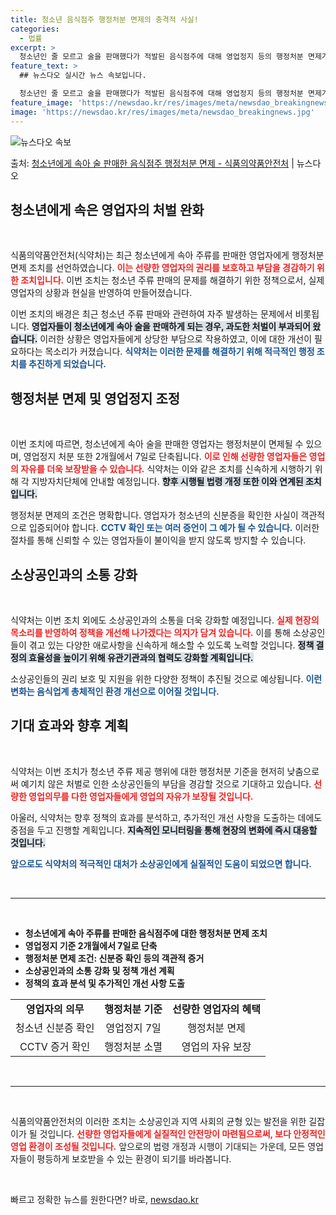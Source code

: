 ```yaml
---
title: 청소년 음식점주 행정처분 면제의 충격적 사실!
categories:
  - 법률
excerpt: >
  청소년인 줄 모르고 술을 판매했다가 적발된 음식점주에 대해 영업정지 등의 행정처분 면제가추진된다. 식품의약품…
feature_text: >
  ## 뉴스다오 실시간 뉴스 속보입니다.

  청소년인 줄 모르고 술을 판매했다가 적발된 음식점주에 대해 영업정지 등의 행정처분 면제가추진된다. 식품의약품…
feature_image: 'https://newsdao.kr/res/images/meta/newsdao_breakingnews.jpg'
image: 'https://newsdao.kr/res/images/meta/newsdao_breakingnews.jpg'
---
```


![뉴스다오 속보](https://newsdao.kr/res/images/meta/newsdao_breakingnews.jpg)

<p>출처: <a href="https://newsdao.kr/3165" rel="dofollow">청소년에게 속아 술 판매한 음식점주 행정처분 면제 - 식품의약품안전처</a> | 뉴스다오</p>

<h2 data-ke-size="size26">청소년에게 속은 영업자의 처벌 완화</h2>

<p data-ke-size="size16">&nbsp;</p>

식품의약품안전처(식약처)는 최근 청소년에게 속아 주류를 판매한 영업자에게 행정처분 면제 조치를 선언하였습니다. <b><span style="color: #ee2323;">이는 선량한 영업자의 권리를 보호하고 부담을 경감하기 위한 조치입니다.</span></b> 이번 조치는 청소년 주류 판매의 문제를 해결하기 위한 정책으로서, 실제 영업자의 상황과 현실을 반영하여 만들어졌습니다. 

이번 조치의 배경은 최근 청소년 주류 판매와 관련하여 자주 발생하는 문제에서 비롯됩니다. <b><span style="background-color: #21538527;">영업자들이 청소년에게 속아 술을 판매하게 되는 경우, 과도한 처벌이 부과되어 왔습니다.</span></b> 이러한 상황은 영업자들에게 상당한 부담으로 작용하였고, 이에 대한 개선이 필요하다는 목소리가 커졌습니다. <b><span style="color: #1a5490;">식약처는 이러한 문제를 해결하기 위해 적극적인 행정 조치를 추진하게 되었습니다.</span></b>

<h2 data-ke-size="size26">행정처분 면제 및 영업정지 조정</h2>

<p data-ke-size="size16">&nbsp;</p>

이번 조치에 따르면, 청소년에게 속아 술을 판매한 영업자는 행정처분이 면제될 수 있으며, 영업정지 처분 또한 2개월에서 7일로 단축됩니다. <b><span style="color: #ee2323;">이로 인해 선량한 영업자들은 영업의 자유를 더욱 보장받을 수 있습니다.</span></b> 식약처는 이와 같은 조치를 신속하게 시행하기 위해 각 지방자치단체에 안내할 예정입니다. <b><span style="background-color: #21538527;">향후 시행될 법령 개정 또한 이와 연계된 조치입니다.</span></b>

행정처분 면제의 조건은 명확합니다. 영업자가 청소년의 신분증을 확인한 사실이 객관적으로 입증되어야 합니다. <b><span style="color: #1a5490;">CCTV 확인 또는 여러 증언이 그 예가 될 수 있습니다.</span></b> 이러한 절차를 통해 신뢰할 수 있는 영업자들이 불이익을 받지 않도록 방지할 수 있습니다.

<h2 data-ke-size="size26">소상공인과의 소통 강화</h2>

<p data-ke-size="size16">&nbsp;</p>

식약처는 이번 조치 외에도 소상공인과의 소통을 더욱 강화할 예정입니다. <b><span style="color: #ee2323;">실제 현장의 목소리를 반영하여 정책을 개선해 나가겠다는 의지가 담겨 있습니다.</span></b> 이를 통해 소상공인들이 겪고 있는 다양한 애로사항을 신속하게 해소할 수 있도록 노력할 것입니다. <b><span style="background-color: #21538527;">정책 결정의 효율성을 높이기 위해 유관기관과의 협력도 강화할 계획입니다.</span></b>

소상공인들의 권리 보호 및 지원을 위한 다양한 정책이 추진될 것으로 예상됩니다. <b><span style="color: #1a5490;">이런 변화는 음식업계 총체적인 환경 개선으로 이어질 것입니다.</span></b>

<h2 data-ke-size="size26">기대 효과와 향후 계획</h2>

<p data-ke-size="size16">&nbsp;</p>

식약처는 이번 조치가 청소년 주류 제공 행위에 대한 행정처분 기준을 현저히 낮춤으로써 예기치 않은 처벌로 인한 소상공인들의 부담을 경감할 것으로 기대하고 있습니다. <b><span style="color: #ee2323;">선량한 영업의무를 다한 영업자들에게 영업의 자유가 보장될 것입니다.</span></b> 

아울러, 식약처는 향후 정책의 효과를 분석하고, 추가적인 개선 사항을 도출하는 데에도 중점을 두고 진행할 계획입니다. <b><span style="background-color: #21538527;">지속적인 모니터링을 통해 현장의 변화에 즉시 대응할 것입니다.</span></b>

<b><span style="color: #1a5490;">앞으로도 식약처의 적극적인 대처가 소상공인에게 실질적인 도움이 되었으면 합니다.</span></b>

<p data-ke-size="size16">&nbsp;</p>

<hr>

<p data-ke-size="size16">&nbsp;</p>

<ul>
    <li><b>청소년에게 속아 주류를 판매한 음식점주에 대한 행정처분 면제 조치</b></li>
    <li><b>영업정지 기준 2개월에서 7일로 단축</b></li>
    <li><b>행정처분 면제 조건: 신분증 확인 등의 객관적 증거</b></li>
    <li><b>소상공인과의 소통 강화 및 정책 개선 계획</b></li>
    <li><b>정책의 효과 분석 및 추가적인 개선 사항 도출</b></li>
</ul>

<table style="width: 100%;">
    <tr>
        <td style="text-align: center; height: 17px;"><b>영업자의 의무</b></td>
        <td style="text-align: center; height: 17px;"><b>행정처분 기준</b></td>
        <td style="text-align: center; height: 17px;"><b>선량한 영업자의 혜택</b></td>
    </tr>
    <tr>
        <td style="text-align: center; height: 17px;">청소년 신분증 확인</td>
        <td style="text-align: center; height: 17px;">영업정지 7일</td>
        <td style="text-align: center; height: 17px;">행정처분 면제</td>
    </tr>
    <tr>
        <td style="text-align: center; height: 17px;">CCTV 증거 확인</td>
        <td style="text-align: center; height: 17px;">행정처분 소멸</td>
        <td style="text-align: center; height: 17px;">영업의 자유 보장</td>
    </tr>
</table>

<p data-ke-size="size16">&nbsp;</p>

<hr>

<p data-ke-size="size16">&nbsp;</p>

식품의약품안전처의 이러한 조치는 소상공인과 지역 사회의 균형 있는 발전을 위한 길잡이가 될 것입니다. <b><span style="color: #ee2323;">선량한 영업자들에게 실질적인 안전망이 마련됨으로써, 보다 안정적인 영업 환경이 조성될 것입니다.</span></b> 앞으로의 법령 개정과 시행이 기대되는 가운데, 모든 영업자들이 평등하게 보호받을 수 있는 환경이 되기를 바라봅니다. 

<p data-ke-size="size16">&nbsp;</p> 

빠르고 정확한 뉴스를 원한다면? 바로, <a href="https://newsdao.kr" rel="dofollow">newsdao.kr</a>


